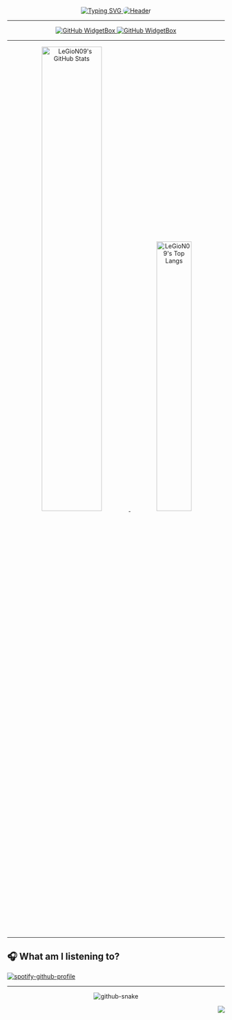 <p align="center">
  <a href="https://github.com/kyechan99/capsule-render](https://git.io/typing-svg)">
    <img src="https://readme-typing-svg.demolab.com?font=Work+Sans&weight=700&size=36&duration=4000&pause=1500&color=5D699B&background=FFFFFF00&center=true&vCenter=true&width=756&height=80&lines=Hi+%F0%9F%91%8B%2C+I'm+Priyansh Modi!;%E2%9C%A8+Frontend+Developer;%E2%9C%A8+.NET+Developer" alt="Typing SVG"/>
  </a>
  <a href="https://github.com/kyechan99/capsule-render">
    <img style="border-radius: 1rem;margin-top: -2rem;" src="https://capsule-render.vercel.app/api?type=waving&height=150&color=gradient&customColorList=20&section=footer" alt="Header"/>
  </a>
</p>

<hr />

<p align="center">
  <a href="https://github.com/Jurredr/github-widgetbox">
    <img src="https://github-widgetbox.vercel.app/api/profile?username=LeGi0n09&data=followers,repositories,stars,commits&theme=dark" alt="GitHub WidgetBox"/>
  </a>
  <a href="https://github.com/Jurredr/github-widgetbox">
    <img src="https://github-widgetbox.vercel.app/api/skills?languages=html,css,js,csharp,python,c&frameworks=vue,react,next,.net,tailwind,express&tools=git,npm,firebase,mongodb,vercel,nodejs&theme=dark" alt="GitHub WidgetBox" />
  <a/>
</p>

<hr />

<p align="center">
  <a href="https://github.com/anuraghazra/github-readme-stats">
    <img width="52.5%" src="https://github-readme-stats-myoschen.vercel.app/api?username=LeGioN09&count_private=true&show_icons=true&theme=dark&hide_border=true&rank_icon=github&custom_title=Github%20Stats&bg_color=16161c" alt="LeGioN09's GitHub Stats" />
  </a>
  <a href="https://github.com/anuraghazra/github-readme-stats">
    <img width="40%" src="https://github-readme-stats-myoschen.vercel.app/api/top-langs/?username=LeGioN09&layout=compact&langs_count=6&theme=dark&hide_border=true&custom_title=Top%20Languages&bg_color=16161c" alt="LeGioN09's Top Langs" />
  </a>
</p>

<hr />
<p align="center">
</p>

## 🎧 What am I listening to?


[![spotify-github-profile](https://spotify-github-profile.vercel.app/api/view?uid=rwlkrq65ddtmorlyw61004led&cover_image=true&theme=default&show_offline=false&background_color=121212&interchange=false&bar_color=53b14f&bar_color_cover=true)](https://spotify-github-profile.vercel.app/api/view?uid=rwlkrq65ddtmorlyw61004led&redirect=true)

<hr />

<p align="center">
  <picture>
    <source media="(prefers-color-scheme: light)" srcset="https://raw.githubusercontent.com/LeGioN09/LeGioN09/output/github-snake.svg">
    <source media="(prefers-color-scheme: dark)" srcset="https://raw.githubusercontent.com/LeGioN09/LeGioN09/output/github-snake-dark.svg">
    <img alt="github-snake" src="https://raw.githubusercontent.com/LeGioN09/LeGioN09/output/github-snake.svg">
  </picture>
</p>

<p align="right">
<img src="https://komarev.com/ghpvc/?username=LeGi0N09&style=plastic&label=Views"><img>
<!-- <img src="https://badges.pufler.dev/visits/brunotacca/brunotacca?color=black&logo=github" /> -->
</p>
